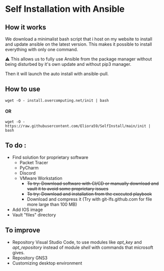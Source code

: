 # Self Installation with Ansible
## How it works
 
We download a minimalist bash script that i host on my website to install and update ansible on the latest version. This makes it possible to install everything with only one command.

:warning: This allows us to fully use Ansible from the package manager without being disturbed by it's own update and without pip3 manager.

Then it will launch the auto install with ansible-pull.

## How to use

``` 
wget -O - install.overcomputing.net/init | bash 
```
#### OR
```
wget -O - https://raw.githubusercontent.com/Eliora59/SelfInstall/main/init | bash
```
## To do :
* Find solution for proprietary software
    * Packet Tracer
    * PyCharm
    * Discord
    * VMware Workstation
        * ~~To try: Download software with CI/CD or manually download and vault it to avoid some proprietary issues~~
        * ~~To try: Download and installation from the executed playbook~~
        * Download and compress it (Try with git-lfs.github.com for file more large than 100 MB) 
* Add IOS image
* Vault "files" directory

## To improve
* Repository Visual Studio Code, to use modules like _apt_key_ and _apt_repository_ instead of module _shell_ with commands that microsoft gives.
* Repository GNS3
* Customizing desktop environment